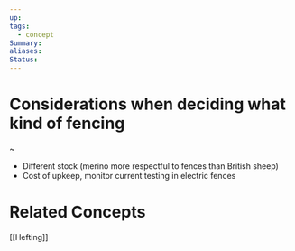 ```yaml
---
up: 
tags:
  - concept
Summary: 
aliases: 
Status:
---
```

# Considerations when deciding what kind of fencing
~
- Different stock (merino more respectful to fences than British sheep)
- Cost of upkeep, monitor current testing in electric fences

# Related Concepts
[[Hefting]]
